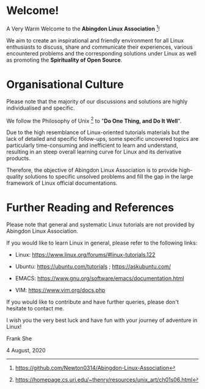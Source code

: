 # Welcome!

A Very Warm Welcome to the **Abingdon Linux Association** [^1]!

We aim to create an inspirational and friendly environment for all Linux enthusiasts to discuss, share and communicate their experiences, various encountered problems and the corresponding solutions under Linux as well as promoting the **Spirituality of Open Source**.   

# Organisational Culture
Please note that the majority of our discussions and solutions are highly individualised and specific.

We follow the Philosophy of Unix [^2] to "**Do One Thing, and Do It Well**".

Due to the high resemblance of Linux-oriented tutorials materials but the lack of detailed and specific follow-ups, some specific uncovered topics are particularly time-consuming and inefficient to learn and understand, resulting in an steep overall learning curve for Linux and its derivative products. 

Therefore, the objective of Abingdon Linux Association is to provide high-quality solutions to specific unsolved problems and fill the gap in the large framework of Linux official documentations.  

# Further Reading and References
Please note that general and systematic Linux tutorials are not provided by Abingdon Linux Association.

If you would like to learn Linux in general, please refer to the following links:

- Linux: https://www.linux.org/forums/#linux-tutorials.122

- Ubuntu: https://ubuntu.com/tutorials ; https://askubuntu.com/ 

- EMACS: https://www.gnu.org/software/emacs/documentation.html

- VIM: https://www.vim.org/docs.php

If you would like to contribute and have further queries, please don't hesitate to contact me.

I wish you the very best luck and have fun with your journey of adventure in Linux!

Frank She

4 August, 2020

[^1]: https://github.com/Newton0314/Abingdon-Linux-Association
[^2]: https://homepage.cs.uri.edu/~thenry/resources/unix_art/ch01s06.html

